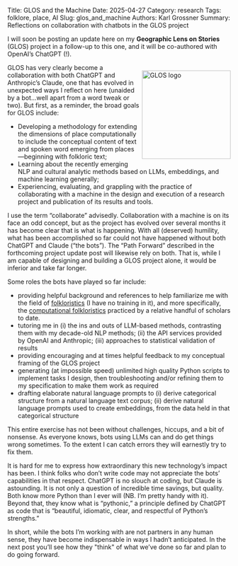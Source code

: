 Title: GLOS and the Machine
Date: 2025-04-27
Category: research
Tags: folklore, place, AI
Slug: glos_and_machine
Authors: Karl Grossner
Summary: Reflections on collaboration with chatbots in the GLOS project

I will soon be posting an update here on my **Geographic Lens on Stories** (GLOS) project in a follow-up to this one, and it will be co-authored with OpenAI’s ChatGPT (!). 

<img src="{static}/images/glos_logo_800w.jpg" alt="GLOS logo" style="width: 200px; float: right; margin: 15px 0 10px 5px;">

<!-- ![GLOS logo]({static}/images/glos_logo_2.jpg)-->

GLOS has very clearly become a collaboration with both ChatGPT and Anthropic’s Claude, one that has evolved in unexpected ways I reflect on here (unaided by a bot…well apart from a word tweak or two). But first, as a reminder, the broad goals for GLOS include: 

- Developing a methodology for extending the dimensions of place computationally to include the conceptual content of text and spoken word emerging from places&mdash;beginning with folkloric text;
- Learning about the recently emerging NLP and cultural analytic methods based on LLMs, embeddings, and machine learning generally;
- Experiencing, evaluating, and grappling with the practice of collaborating with a machine in the design and execution of a research project and publication of its results and tools.

I use the term “collaborate” advisedly. Collaboration with a machine is on its face an odd concept, but as the project has evolved over several months it has become clear that is what is happening. With all (deserved) humility, what has been accomplished so far could not have happened without both ChatGPT and Claude (“the bots”). The “Path Forward” described in the forthcoming project update post will likewise rely on both. That is, while I am capable of designing and building a GLOS project alone, it would be inferior and take far longer.

Some roles the bots have played so far include:

- providing helpful background and references to help familiarize me with the field of <a href="https://en.wikipedia.org/wiki/Folklore_studies" target="_blank">folkloristics</a> (I have no training in it), and more specifically, the <a href="https://cacm.acm.org/research/computational-folkloristics/" target="_blank">computational folkloristics</a>  practiced by a relative handful of scholars to date.
- tutoring me in (i) the ins and outs of LLM-based methods, contrasting them with my decade-old NLP methods; (ii) the API services provided by OpenAI and Anthropic; (iii) approaches to statistical validation of results
- providing encouraging and at times helpful feedback to my conceptual framing of the GLOS project
- generating (at impossible speed) unlimited high quality Python scripts to implement tasks I design, then troubleshooting and/or refining them to my specification to make them work as required 
- drafting elaborate natural language prompts to (i) derive categorical structure from a natural language text corpus; (ii) derive natural language prompts used to create embeddings, from the data held in that categorical structure

This entire exercise has not been without challenges, hiccups, and a bit of nonsense. As everyone knows, bots using LLMs can and do get things wrong sometimes. To the extent I can catch errors they will earnestly try to fix them.

It is hard for me to express how extraordinary this new technology’s impact has been. I think folks who don’t write code may not appreciate the bots’ capabilities in that respect. ChatGPT is no slouch at coding, but Claude is astounding. It is not only a question of incredible time savings, but quality. Both know more Python than I ever will (NB. I’m pretty handy with it). Beyond that, they know what is “pythonic,” a principle defined by ChatGPT as code that is “beautiful, idiomatic, clear, and respectful of Python’s strengths.”

In short, while the bots I’m working with are not partners in any human sense, they have become indispensable in ways I hadn’t anticipated. In the next post you’ll see how they "think" of what we’ve done so far and plan to do going forward.

